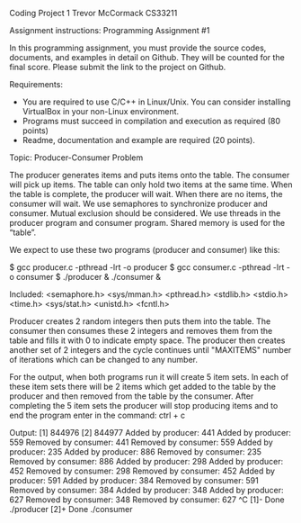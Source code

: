 Coding Project 1
Trevor McCormack
CS33211

Assignment instructions:
Programming Assignment #1

In this programming assignment, you must provide the source codes, documents, and examples in detail on Github. They will be counted for the final score. Please submit the link to the project on Github. 

Requirements:
-	You are required to use C/C++ in Linux/Unix. You can consider installing VirtualBox in your non-Linux environment.
-	Programs must succeed in compilation and execution as required (80 points)
-	Readme, documentation and example are required (20 points).

Topic: Producer-Consumer Problem

The producer generates items and puts items onto the table. The consumer will pick up items. The table can only hold two items at the same time. When the table is complete, the producer will wait. When there are no items, the consumer will wait. We use semaphores to synchronize producer and consumer.  Mutual exclusion should be considered. We use threads in the producer program and consumer program. Shared memory is used for the “table”.

We expect to use these two programs (producer and consumer) like this:

$ gcc producer.c -pthread -lrt -o producer
$ gcc consumer.c -pthread -lrt -o consumer
$ ./producer & ./consumer &




Included:
<semaphore.h>
<sys/mman.h>
<pthread.h>
<stdlib.h>
<stdio.h>
<time.h>
<sys/stat.h>
<unistd.h>
<fcntl.h>


Producer creates 2 random integers then puts them into the table. The consumer then consumes these 2 integers and removes them from the table and fills it with 0 to indicate empty space. The producer then creates another set of 2 integers and the cycle continues until "MAXITEMS" number of iterations which can be changed to any number. 


For the output, when both programs run it will create 5 item sets. In each of these item sets there will be 2 items which get added to the table by the producer and then removed from the table by the consumer. After completing the 5 item sets the producer will stop producing items and to end the program enter in the command: ctrl + c

Output:
[1] 844976
[2] 844977
Added by producer: 441
Added by producer: 559
Removed by consumer: 441
Removed by consumer: 559
Added by producer: 235
Added by producer: 886
Removed by consumer: 235
Removed by consumer: 886
Added by producer: 298
Added by producer: 452
Removed by consumer: 298
Removed by consumer: 452
Added by producer: 591
Added by producer: 384
Removed by consumer: 591
Removed by consumer: 384
Added by producer: 348
Added by producer: 627
Removed by consumer: 348
Removed by consumer: 627
^C
[1]-  Done                    ./producer
[2]+  Done                    ./consumer


